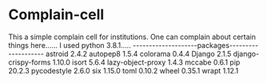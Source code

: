 # Complain-cell
This a simple complain cell for institutions. 
One can complain about certain things here......
I used python 3.8.1.....
--------------------packages--------------------
astroid             2.4.2
autopep8            1.5.4
colorama            0.4.4
Django              2.1.5
django-crispy-forms 1.10.0
isort               5.6.4
lazy-object-proxy   1.4.3
mccabe              0.6.1
pip                 20.2.3
pycodestyle         2.6.0
six                 1.15.0
toml                0.10.2
wheel               0.35.1
wrapt               1.12.1

